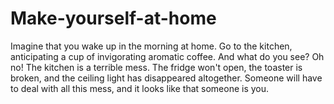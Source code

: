 # Make-yourself-at-home
 Imagine that you wake up in the morning at home. Go to the kitchen, anticipating a cup of invigorating aromatic coffee. And what do you see? Oh no! The kitchen is a terrible mess. The fridge won't open, the toaster is broken, and the ceiling light has disappeared altogether. Someone will have to deal with all this mess, and it looks like that someone is you.
